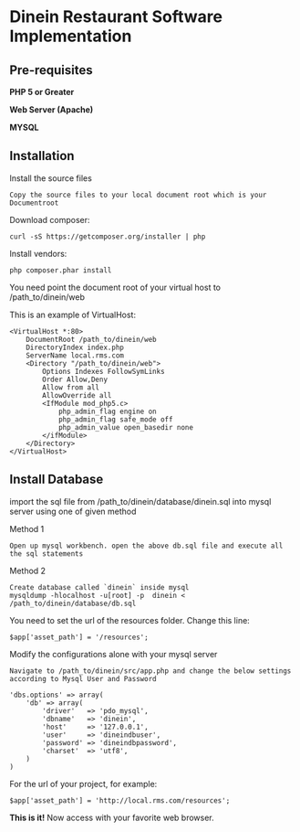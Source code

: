 Dinein Restaurant Software Implementation
=========================================

Pre-requisites
--------------

**PHP 5 or Greater**

**Web Server (Apache)**

**MYSQL**

Installation
------------

Install the source files

    Copy the source files to your local document root which is your Documentroot 

Download composer:

    curl -sS https://getcomposer.org/installer | php

Install vendors:

    php composer.phar install

You need point the document root of your virtual host to /path_to/dinein/web

This is an example of VirtualHost:

    <VirtualHost *:80>
        DocumentRoot /path_to/dinein/web
        DirectoryIndex index.php
        ServerName local.rms.com
        <Directory "/path_to/dinein/web">
            Options Indexes FollowSymLinks
            Order Allow,Deny
            Allow from all
            AllowOverride all
            <IfModule mod_php5.c>
                php_admin_flag engine on
                php_admin_flag safe_mode off
                php_admin_value open_basedir none
            </ifModule>
        </Directory>
    </VirtualHost>
    

Install Database
---------------------

import the sql file from /path_to/dinein/database/dinein.sql into mysql server using one of given method 

Method 1

    Open up mysql workbench. open the above db.sql file and execute all the sql statements

Method 2

    Create database called `dinein` inside mysql
    mysqldump -hlocalhost -u[root] -p  dinein < /path_to/dinein/database/db.sql
    

You need to set the url of the resources folder.
Change this line:

    $app['asset_path'] = '/resources';

Modify the configurations alone with your mysql server
   
    Navigate to /path_to/dinein/src/app.php and change the below settings according to Mysql User and Password
    
    'dbs.options' => array(
        'db' => array(
            'driver'   => 'pdo_mysql',
            'dbname'   => 'dinein',
            'host'     => '127.0.0.1',
            'user'     => 'dineindbuser',
            'password' => 'dineindbpassword',
            'charset'  => 'utf8',
        )
    )

For the url of your project, for example:

    $app['asset_path'] = 'http://local.rms.com/resources';


**This is it!** Now access with your favorite web browser.